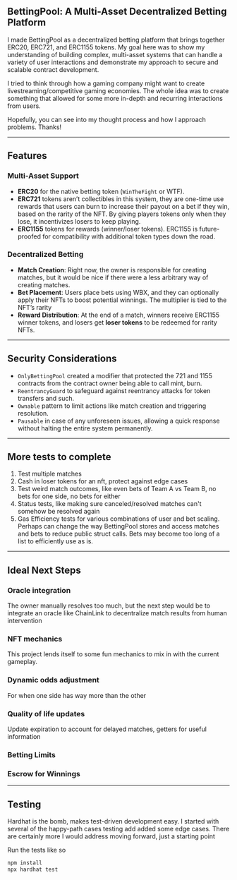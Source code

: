 ## BettingPool: A Multi-Asset Decentralized Betting Platform

I made BettingPool as a decentralized betting platform that brings together ERC20, ERC721, and ERC1155 tokens. My goal here was to show my understanding of building complex, multi-asset systems that can handle a variety of user interactions and demonstrate my approach to secure and scalable contract development.

I tried to think through how a gaming company might want to create livestreaming/competitive gaming economies. The whole idea was to create something that allowed for some more in-depth and recurring interactions from users.

Hopefully, you can see into my thought process and how I approach problems. Thanks!

---

## Features

### Multi-Asset Support

- **ERC20** for the native betting token (`WinTheFight` or WTF).
- **ERC721** tokens aren’t collectibles in this system, they are one-time use rewards that users can burn to increase their payout on a bet if they win, based on the rarity of the NFT. By giving players tokens only when they lose, it incentivizes losers to keep playing.
- **ERC1155** tokens for rewards (winner/loser tokens). ERC1155 is future-proofed for compatibility with additional token types down the road.

### Decentralized Betting

- **Match Creation**: Right now, the owner is responsible for creating matches, but it would be nice if there were a less arbitrary way of creating matches.
- **Bet Placement**: Users place bets using WBX, and they can optionally apply their NFTs to boost potential winnings. The multiplier is tied to the NFT’s rarity
- **Reward Distribution**: At the end of a match, winners receive ERC1155 winner tokens, and losers get **loser tokens** to be redeemed for rarity NFTs.

---

## Security Considerations

- `OnlyBettingPool` created a modifier that protected the 721 and 1155 contracts from the contract owner being able to call mint, burn.
- `ReentrancyGuard` to safeguard against reentrancy attacks for token transfers and such.
- `Ownable` pattern to limit actions like match creation and triggering resolution.
- `Pausable` in case of any unforeseen issues, allowing a quick response without halting the entire system permanently.

---

## More tests to complete
1. Test multiple matches
2. Cash in loser tokens for an nft, protect against edge cases
3. Test weird match outcomes, like even bets of Team A vs Team B, no bets for one side, no bets for either
4. Status tests, like making sure canceled/resolved matches can't somehow be resolved again
5. Gas Efficiency tests for various combinations of user and bet scaling. Perhaps can change the way BettingPool stores and access matches and bets to reduce public struct calls. Bets may become too long of a list to efficiently use as is.

---

## Ideal Next Steps

### Oracle integration
The owner manually resolves too much, but the next step would be to integrate an oracle like ChainLink to decentralize match results from human intervention

### NFT mechanics
This project lends itself to some fun mechanics to mix in with the current gameplay. 

### Dynamic odds adjustment 
For when one side has way more than the other

### Quality of life updates 
Update expiration to account for delayed matches, getters for useful information

### Betting Limits

### Escrow for Winnings

---

## Testing

Hardhat is the bomb, makes test-driven development easy. I started with several of the happy-path cases testing add added some edge cases. There are certainly more I would address moving forward, just a starting point

Run the tests like so

```bash
npm install
npx hardhat test
```